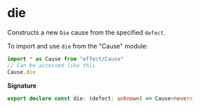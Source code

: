 # die

Constructs a new `Die` cause from the specified `defect`.

To import and use `die` from the "Cause" module:

```ts
import * as Cause from "effect/Cause"
// Can be accessed like this
Cause.die
```

**Signature**

```ts
export declare const die: (defect: unknown) => Cause<never>
```
